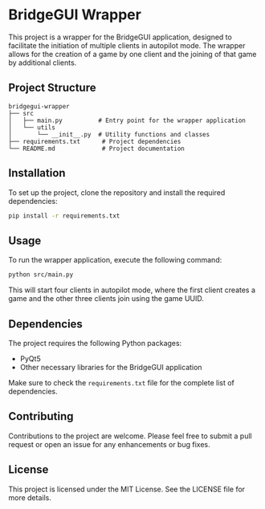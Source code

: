 # BridgeGUI Wrapper

This project is a wrapper for the BridgeGUI application, designed to facilitate the initiation of multiple clients in autopilot mode. The wrapper allows for the creation of a game by one client and the joining of that game by additional clients.

## Project Structure

```
bridgegui-wrapper
├── src
│   ├── main.py          # Entry point for the wrapper application
│   └── utils
│       └── __init__.py  # Utility functions and classes
├── requirements.txt      # Project dependencies
└── README.md             # Project documentation
```

## Installation

To set up the project, clone the repository and install the required dependencies:

```bash
pip install -r requirements.txt
```

## Usage

To run the wrapper application, execute the following command:

```bash
python src/main.py
```

This will start four clients in autopilot mode, where the first client creates a game and the other three clients join using the game UUID.

## Dependencies

The project requires the following Python packages:

- PyQt5
- Other necessary libraries for the BridgeGUI application

Make sure to check the `requirements.txt` file for the complete list of dependencies.

## Contributing

Contributions to the project are welcome. Please feel free to submit a pull request or open an issue for any enhancements or bug fixes.

## License

This project is licensed under the MIT License. See the LICENSE file for more details.